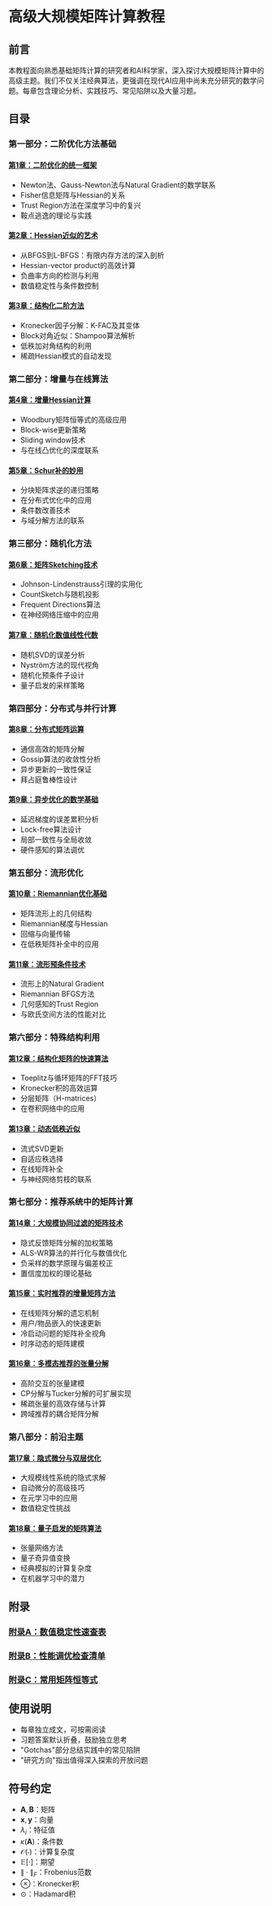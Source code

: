 # 高级大规模矩阵计算教程

## 前言

本教程面向熟悉基础矩阵计算的研究者和AI科学家，深入探讨大规模矩阵计算中的高级主题。我们不仅关注经典算法，更强调在现代AI应用中尚未充分研究的数学问题。每章包含理论分析、实践技巧、常见陷阱以及大量习题。

## 目录

### 第一部分：二阶优化方法基础

#### [第1章：二阶优化的统一框架](chapter1.md)
- Newton法、Gauss-Newton法与Natural Gradient的数学联系
- Fisher信息矩阵与Hessian的关系
- Trust Region方法在深度学习中的复兴
- 鞍点逃逸的理论与实践

#### [第2章：Hessian近似的艺术](chapter2.md)
- 从BFGS到L-BFGS：有限内存方法的深入剖析
- Hessian-vector product的高效计算
- 负曲率方向的检测与利用
- 数值稳定性与条件数控制

#### [第3章：结构化二阶方法](chapter3.md)
- Kronecker因子分解：K-FAC及其变体
- Block对角近似：Shampoo算法解析
- 低秩加对角结构的利用
- 稀疏Hessian模式的自动发现

### 第二部分：增量与在线算法

#### [第4章：增量Hessian计算](chapter4.md)
- Woodbury矩阵恒等式的高级应用
- Block-wise更新策略
- Sliding window技术
- 与在线凸优化的深度联系

#### [第5章：Schur补的妙用](chapter5.md)
- 分块矩阵求逆的递归策略
- 在分布式优化中的应用
- 条件数改善技术
- 与域分解方法的联系

### 第三部分：随机化方法

#### [第6章：矩阵Sketching技术](chapter6.md)
- Johnson-Lindenstrauss引理的实用化
- CountSketch与随机投影
- Frequent Directions算法
- 在神经网络压缩中的应用

#### [第7章：随机化数值线性代数](chapter7.md)
- 随机SVD的误差分析
- Nyström方法的现代视角
- 随机化预条件子设计
- 量子启发的采样策略

### 第四部分：分布式与并行计算

#### [第8章：分布式矩阵运算](chapter8.md)
- 通信高效的矩阵分解
- Gossip算法的收敛性分析
- 异步更新的一致性保证
- 拜占庭鲁棒性设计

#### [第9章：异步优化的数学基础](chapter9.md)
- 延迟梯度的误差累积分析
- Lock-free算法设计
- 局部一致性与全局收敛
- 硬件感知的算法调优

### 第五部分：流形优化

#### [第10章：Riemannian优化基础](chapter10.md)
- 矩阵流形上的几何结构
- Riemannian梯度与Hessian
- 回缩与向量传输
- 在低秩矩阵补全中的应用

#### [第11章：流形预条件技术](chapter11.md)
- 流形上的Natural Gradient
- Riemannian BFGS方法
- 几何感知的Trust Region
- 与欧氏空间方法的性能对比

### 第六部分：特殊结构利用

#### [第12章：结构化矩阵的快速算法](chapter12.md)
- Toeplitz与循环矩阵的FFT技巧
- Kronecker积的高效运算
- 分层矩阵（H-matrices）
- 在卷积网络中的应用

#### [第13章：动态低秩近似](chapter13.md)
- 流式SVD更新
- 自适应秩选择
- 在线矩阵补全
- 与神经网络剪枝的联系

### 第七部分：推荐系统中的矩阵计算

#### [第14章：大规模协同过滤的矩阵技术](chapter14.md)
- 隐式反馈矩阵分解的加权策略
- ALS-WR算法的并行化与数值优化
- 负采样的数学原理与偏差校正
- 置信度加权的理论基础

#### [第15章：实时推荐的增量矩阵方法](chapter15.md)
- 在线矩阵分解的遗忘机制
- 用户/物品嵌入的快速更新
- 冷启动问题的矩阵补全视角
- 时序动态的矩阵建模

#### [第16章：多模态推荐的张量分解](chapter16.md)
- 高阶交互的张量建模
- CP分解与Tucker分解的可扩展实现
- 稀疏张量的高效存储与计算
- 跨域推荐的耦合矩阵分解

### 第八部分：前沿主题

#### [第17章：隐式微分与双层优化](chapter17.md)
- 大规模线性系统的隐式求解
- 自动微分的高级技巧
- 在元学习中的应用
- 数值稳定性挑战

#### [第18章：量子启发的矩阵算法](chapter18.md)
- 张量网络方法
- 量子奇异值变换
- 经典模拟的计算复杂度
- 在机器学习中的潜力

## 附录

### [附录A：数值稳定性速查表](chapter19.md)
### [附录B：性能调优检查清单](chapter20.md)
### [附录C：常用矩阵恒等式](chapter21.md)

## 使用说明

- 每章独立成文，可按需阅读
- 习题答案默认折叠，鼓励独立思考
- "Gotchas"部分总结实践中的常见陷阱
- "研究方向"指出值得深入探索的开放问题

## 符号约定

- $\mathbf{A}, \mathbf{B}$：矩阵
- $\mathbf{x}, \mathbf{y}$：向量
- $\lambda_i$：特征值
- $\kappa(\mathbf{A})$：条件数
- $\mathcal{O}(\cdot)$：计算复杂度
- $\mathbb{E}[\cdot]$：期望
- $\|\cdot\|_F$：Frobenius范数
- $\otimes$：Kronecker积
- $\odot$：Hadamard积

